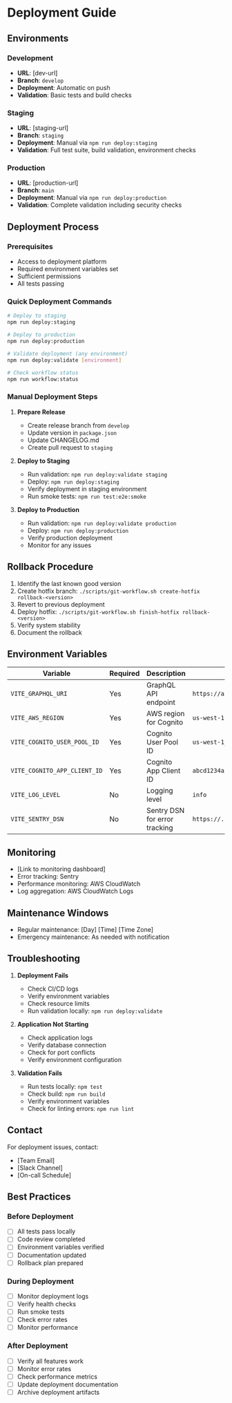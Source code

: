 # Deployment Guide

## Environments

### Development

- **URL**: [dev-url]
- **Branch**: `develop`
- **Deployment**: Automatic on push
- **Validation**: Basic tests and build checks

### Staging

- **URL**: [staging-url]
- **Branch**: `staging`
- **Deployment**: Manual via `npm run deploy:staging`
- **Validation**: Full test suite, build validation, environment checks

### Production

- **URL**: [production-url]
- **Branch**: `main`
- **Deployment**: Manual via `npm run deploy:production`
- **Validation**: Complete validation including security checks

## Deployment Process

### Prerequisites

- Access to deployment platform
- Required environment variables set
- Sufficient permissions
- All tests passing

### Quick Deployment Commands

```bash
# Deploy to staging
npm run deploy:staging

# Deploy to production
npm run deploy:production

# Validate deployment (any environment)
npm run deploy:validate [environment]

# Check workflow status
npm run workflow:status
```

### Manual Deployment Steps

1. **Prepare Release**
   - Create release branch from `develop`
   - Update version in `package.json`
   - Update CHANGELOG.md
   - Create pull request to `staging`

2. **Deploy to Staging**
   - Run validation: `npm run deploy:validate staging`
   - Deploy: `npm run deploy:staging`
   - Verify deployment in staging environment
   - Run smoke tests: `npm run test:e2e:smoke`

3. **Deploy to Production**
   - Run validation: `npm run deploy:validate production`
   - Deploy: `npm run deploy:production`
   - Verify production deployment
   - Monitor for any issues

## Rollback Procedure

1. Identify the last known good version
2. Create hotfix branch: `./scripts/git-workflow.sh create-hotfix rollback-<version>`
3. Revert to previous deployment
4. Deploy hotfix: `./scripts/git-workflow.sh finish-hotfix rollback-<version>`
5. Verify system stability
6. Document the rollback

## Environment Variables

| Variable                     | Required | Description                   | Example                             |
| ---------------------------- | -------- | ----------------------------- | ----------------------------------- |
| `VITE_GRAPHQL_URI`           | Yes      | GraphQL API endpoint          | `https://api.everybite.com/graphql` |
| `VITE_AWS_REGION`            | Yes      | AWS region for Cognito        | `us-west-1`                         |
| `VITE_COGNITO_USER_POOL_ID`  | Yes      | Cognito User Pool ID          | `us-west-1_XXXXXXX`                 |
| `VITE_COGNITO_APP_CLIENT_ID` | Yes      | Cognito App Client ID         | `abcd1234abcd1234abcd1234`          |
| `VITE_LOG_LEVEL`             | No       | Logging level                 | `info`                              |
| `VITE_SENTRY_DSN`            | No       | Sentry DSN for error tracking | `https://...`                       |

## Monitoring

- [Link to monitoring dashboard]
- Error tracking: Sentry
- Performance monitoring: AWS CloudWatch
- Log aggregation: AWS CloudWatch Logs

## Maintenance Windows

- Regular maintenance: [Day] [Time] [Time Zone]
- Emergency maintenance: As needed with notification

## Troubleshooting

1. **Deployment Fails**
   - Check CI/CD logs
   - Verify environment variables
   - Check resource limits
   - Run validation locally: `npm run deploy:validate`

2. **Application Not Starting**
   - Check application logs
   - Verify database connection
   - Check for port conflicts
   - Verify environment configuration

3. **Validation Fails**
   - Run tests locally: `npm test`
   - Check build: `npm run build`
   - Verify environment variables
   - Check for linting errors: `npm run lint`

## Contact

For deployment issues, contact:

- [Team Email]
- [Slack Channel]
- [On-call Schedule]

## Best Practices

### Before Deployment

- [ ] All tests pass locally
- [ ] Code review completed
- [ ] Environment variables verified
- [ ] Documentation updated
- [ ] Rollback plan prepared

### During Deployment

- [ ] Monitor deployment logs
- [ ] Verify health checks
- [ ] Run smoke tests
- [ ] Check error rates
- [ ] Monitor performance

### After Deployment

- [ ] Verify all features work
- [ ] Monitor error rates
- [ ] Check performance metrics
- [ ] Update deployment documentation
- [ ] Archive deployment artifacts
